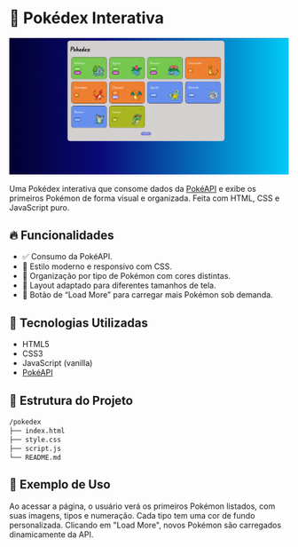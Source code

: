 # 🌟 Pokédex Interativa

![Screenshot do Projeto](./assets/img/pokedex.png)

Uma Pokédex interativa que consome dados da [PokéAPI](https://pokeapi.co/) e exibe os primeiros Pokémon de forma visual e organizada. Feita com HTML, CSS e JavaScript puro.

## 🔥 Funcionalidades

- ✅ Consumo da PokéAPI.
- 🎨 Estilo moderno e responsivo com CSS.
- 🧭 Organização por tipo de Pokémon com cores distintas.
- 📲 Layout adaptado para diferentes tamanhos de tela.
- 🔄 Botão de “Load More” para carregar mais Pokémon sob demanda.

## 🚀 Tecnologias Utilizadas

- HTML5
- CSS3
- JavaScript (vanilla)
- [PokéAPI](https://pokeapi.co/)

## 📂 Estrutura do Projeto

```
/pokedex
├── index.html
├── style.css
├── script.js
└── README.md
```

## 📸 Exemplo de Uso

Ao acessar a página, o usuário verá os primeiros Pokémon listados, com suas imagens, tipos e numeração. Cada tipo tem uma cor de fundo personalizada. Clicando em "Load More", novos Pokémon são carregados dinamicamente da API.



